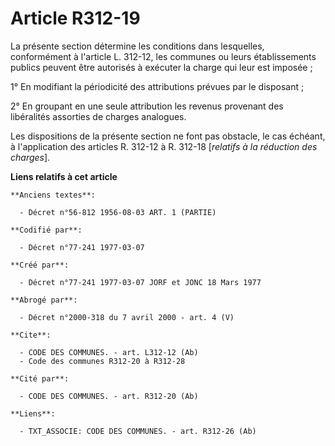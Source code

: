 # Article R312-19

La présente section détermine les conditions dans lesquelles, conformément à l'article L. 312-12, les communes ou leurs
établissements publics peuvent être autorisés à exécuter la charge qui leur est imposée ;

1° En modifiant la périodicité des attributions prévues par le disposant ;

2° En groupant en une seule attribution les revenus provenant des libéralités assorties de charges analogues.

Les dispositions de la présente section ne font pas obstacle, le cas échéant, à l'application des articles R. 312-12 à R.
312-18 [*relatifs à la réduction des charges*].

**Liens relatifs à cet article**

	**Anciens textes**:

	  - Décret n°56-812 1956-08-03 ART. 1 (PARTIE)

	**Codifié par**:

	  - Décret n°77-241 1977-03-07

	**Créé par**:

	  - Décret n°77-241 1977-03-07 JORF et JONC 18 Mars 1977

	**Abrogé par**:

	  - Décret n°2000-318 du 7 avril 2000 - art. 4 (V)

	**Cite**:

	  - CODE DES COMMUNES. - art. L312-12 (Ab)
	  - Code des communes R312-20 à R312-28

	**Cité par**:

	  - CODE DES COMMUNES. - art. R312-20 (Ab)

	**Liens**:

	  - TXT_ASSOCIE: CODE DES COMMUNES. - art. R312-26 (Ab)
